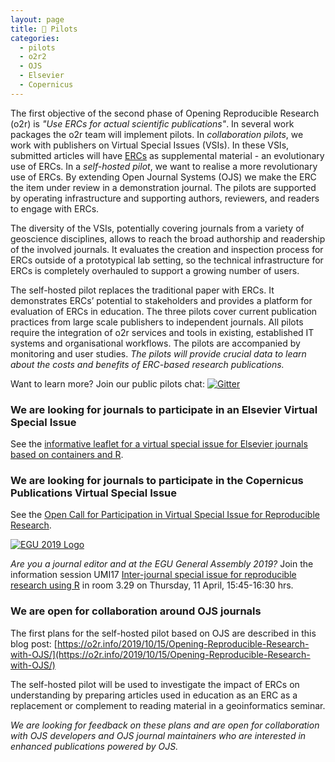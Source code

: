 ```yaml
---
layout: page
title: 🚀 Pilots
categories:
  - pilots
  - o2r2
  - OJS
  - Elsevier
  - Copernicus
---
```


The first objective of the second phase of Opening Reproducible Research (o2r) is _"Use ERCs for actual scientific publications"_.
In several work packages the o2r team will implement pilots.
In _collaboration pilots_, we work with publishers on Virtual Special Issues (VSIs).
In these VSIs, submitted articles will have [ERCs](/results) as supplemental material - an evolutionary use of ERCs.
In a _self-hosted pilot_, we want to realise a more revolutionary use of ERCs.
By extending Open Journal Systems (OJS) we make the ERC the item under review in a demonstration journal.
The pilots are supported by operating infrastructure and supporting authors, reviewers, and readers to engage with ERCs.

The diversity of the VSIs, potentially covering journals from a variety of geoscience disciplines, allows to reach the broad authorship and readership of the involved journals.
It evaluates the creation and inspection process for ERCs outside of a prototypical lab setting, so the technical infrastructure for ERCs is completely overhauled to support a growing number of users.

The self-hosted pilot replaces the traditional paper with ERCs.
It demonstrates ERCs’ potential to stakeholders and provides a platform for evaluation of ERCs in education.
The three pilots cover current publication practices from large scale publishers to independent journals.
All pilots require the integration of o2r services and tools in existing, established IT systems and organisational workflows.
The pilots are accompanied by monitoring and user studies.
_The pilots will provide crucial data to learn about the costs and benefits of ERC-based research publications._

Want to learn more? Join our public pilots chat: [![Gitter](https://badges.gitter.im/o2r-project/pilots.svg)](https://gitter.im/o2r-project/pilots?utm_source=badge&utm_medium=badge)

### We are looking for journals to participate in an Elsevier Virtual Special Issue
<a name="elsevier">

See the [informative leaflet for a virtual special issue for Elsevier journals based on containers and R](/public/download/o2r-vsi_elsevier-pilot.pdf).

### We are looking for journals to participate in the Copernicus Publications Virtual Special Issue
<a name="copernicus">

See the [Open Call for Participation in Virtual Special Issue for Reproducible Research](/public/download/o2r-vsi_editors-wanted_EGU2019.pdf).

[![EGU 2019 Logo](https://contentmanager.copernicus.org/237990/600/ssl)](https://meetingorganizer.copernicus.org/EGU2019/session/34565)

_Are you a journal editor and at the EGU General Assembly 2019?_
Join the information session UMI17 [Inter-journal special issue for reproducible research using R](https://meetingorganizer.copernicus.org/EGU2019/session/34565) in room 3.29 on Thursday, 11 April, 15:45-16:30 hrs.

### We are open for collaboration around OJS journals
<a name="ojs">

The first plans for the self-hosted pilot based on OJS are described in this blog post: [https://o2r.info/2019/10/15/Opening-Reproducible-Research-with-OJS/](https://o2r.info/2019/10/15/Opening-Reproducible-Research-with-OJS/)

The self-hosted pilot will be used to investigate the impact of ERCs on understanding by preparing articles used in education as an ERC as a replacement or complement to reading material in a geoinformatics seminar.

_We are looking for feedback on these plans and are open for collaboration with OJS developers and OJS journal maintainers who are interested in enhanced publications powered by OJS._
